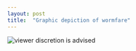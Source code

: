 ```yaml
---
layout: post
title:  "Graphic depiction of wormfare"
---
```


![viewer discretion is advised](https://live.staticflickr.com/65535/52406530826_1ce06913ec_b.jpg)
